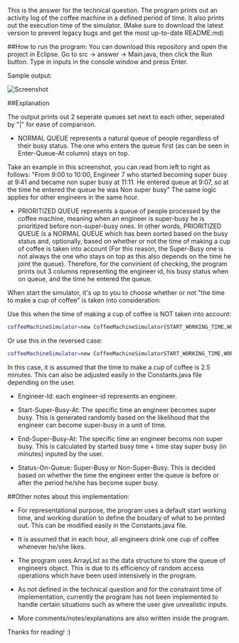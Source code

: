 This is the answer for the technical question. The program prints out an activity log of the coffee machine in a defined period of time. It also prints out the execution time of the simulator. (Make sure to download the latest version to prevent legacy bugs and get the most up-to-date README.md)

##How to run the program:
You can download this repository and open the project in Eclipse. Go to src -> answer -> Main.java, then click the Run button. Type in inputs in the console window and press Enter. 

Sample output:

![Screenshot](https://raw.githubusercontent.com/vinhnghi223/ZI2014-Nghi/master/Screenshot.PNG "Screenshot")

##Explanation

The output prints out 2 seperate queues set next to each other, seperated by "|" for ease of comparison.

* NORMAL QUEUE represents a natural queue of people regardless of their busy status. The one who enters the queue first (as can be seen in Enter-Queue-At column) stays on top.

Take an example in this screenshot, you can read from left to right as follows: "From 9:00 to 10:00, Engineer 7 who started becoming super busy at 9:41 and became non super busy at 11:11. He entered queue at 9:07, so at the time he entered the queue he was Non super busy" The same logic applies for other engineers in the same hour.

* PRIORITIZED QUEUE represents a queue of people processed by the coffee machine, meaning when an engineer is super-busy he is prioritized before non-super-busy ones. In other words, PRIORITIZED QUEUE is a NORMAL QUEUE which has been sorted based on the busy status and, optionally, based on whether or not the time of making a cup of coffee is taken into account (For this reason, the Super-Busy one is not always the one who stays on top as this also depends on the time he joint the queue). Therefore, for the convinient of checking, the program prints out 3 columns representing the engineer id, his busy status when on queue, and the time he entered the queue. 

When start the simulator, it's up to you to choose whether or not "the time to make a cup of coffee" is taken into consideration:

Use this when the time of making a cup of coffee is NOT taken into account:
```sh
coffeeMachineSimulator=new CoffeeMachineSimulator(START_WORKING_TIME,WORKING_DURATION);
```

Or use this in the reversed case:
```sh
coffeeMachineSimulator=new CoffeeMachineSimulatorSTART_WORKING_TIME,WORKING_DURATION,MAKE_ONE_COFFEE_TIME);
```
In this case, it is assumed that the time to make a cup of coffee is 2.5 minutes. This can also be adjusted easily in the Constants.java file depending on the user.
 
* Engineer-Id: each engineer-id represents an engineer.

* Start-Super-Busy-At: The specific time an engineer becomes super busy. This is generated randomly based on the likelihood that the engineer can become super-busy in a unit of time.

* End-Super-Busy-At: The specific time an engineer becoms non super busy. This is calculated by started busy time + time stay super busy (in minutes) inputed by the user.

* Status-On-Queue: Super-Busy or Non-Super-Busy. This is decided based on whether the time the engineer enter the queue is before or after the period he/she has become super busy.

##Other notes about this implementation:
* For representational purpose, the program uses a default start working time, and working duration to define the boudary of what to be printed out. This can be modified easily in the Constants.java file.

* It is assumed that in each hour, all engineers drink one cup of coffee whenever he/she likes.

* The program uses ArrayList as the data structure to store the queue of engineers object. This is due to its efficiency of random access operations which have been used intensively in the program.

* As not defined in the technical question and for the constraint time of implementation, currently the program has not been implemented to handle certain situations such as where the user give unrealistic inputs.

* More comments/notes/explanations are also written inside the program.

Thanks for reading! :)
